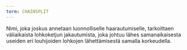 ```yaml
---
term: CHAINSPLIT
---
```


Nimi, joka joskus annetaan luonnolliselle haarautumiselle, tarkoittaen väliaikaista lohkoketjun jakautumista, joka johtuu lähes samanaikaisesta useiden eri louhijoiden lohkojen lähettämisestä samalla korkeudella.